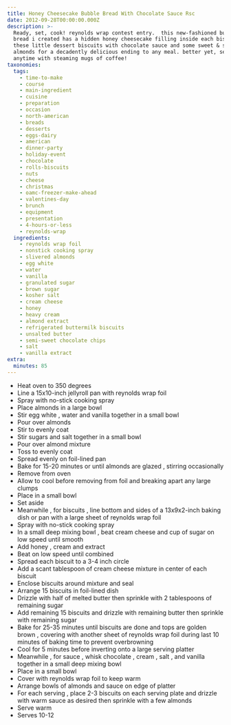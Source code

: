 ```yaml
---
title: Honey Cheesecake Bubble Bread With Chocolate Sauce Rsc
date: 2012-09-28T00:00:00.000Z
description: >-
  Ready, set, cook! reynolds wrap contest entry.  this new-fashioned bubble
  bread i created has a hidden honey cheesecake filling inside each biscuit. top
  these little dessert biscuits with chocolate sauce and some sweet & salty
  almonds for a decadently delicious ending to any meal. better yet, serve
  anytime with steaming mugs of coffee!
taxonomies:
  tags:
    - time-to-make
    - course
    - main-ingredient
    - cuisine
    - preparation
    - occasion
    - north-american
    - breads
    - desserts
    - eggs-dairy
    - american
    - dinner-party
    - holiday-event
    - chocolate
    - rolls-biscuits
    - nuts
    - cheese
    - christmas
    - oamc-freezer-make-ahead
    - valentines-day
    - brunch
    - equipment
    - presentation
    - 4-hours-or-less
    - reynolds-wrap
  ingredients:
    - reynolds wrap foil
    - nonstick cooking spray
    - slivered almonds
    - egg white
    - water
    - vanilla
    - granulated sugar
    - brown sugar
    - kosher salt
    - cream cheese
    - honey
    - heavy cream
    - almond extract
    - refrigerated buttermilk biscuits
    - unsalted butter
    - semi-sweet chocolate chips
    - salt
    - vanilla extract
extra:
  minutes: 85
---
```

 - Heat oven to 350 degrees
 - Line a 15x10-inch jellyroll pan with reynolds wrap foil
 - Spray with no-stick cooking spray
 - Place almonds in a large bowl
 - Stir egg white , water and vanilla together in a small bowl
 - Pour over almonds
 - Stir to evenly coat
 - Stir sugars and salt together in a small bowl
 - Pour over almond mixture
 - Toss to evenly coat
 - Spread evenly on foil-lined pan
 - Bake for 15-20 minutes or until almonds are glazed , stirring occasionally
 - Remove from oven
 - Allow to cool before removing from foil and breaking apart any large clumps
 - Place in a small bowl
 - Set aside
 - Meanwhile , for biscuits , line bottom and sides of a 13x9x2-inch baking dish or pan with a large sheet of reynolds wrap foil
 - Spray with no-stick cooking spray
 - In a small deep mixing bowl , beat cream cheese and cup of sugar on low speed until smooth
 - Add honey , cream and extract
 - Beat on low speed until combined
 - Spread each biscuit to a 3-4 inch circle
 - Add a scant tablespoon of cream cheese mixture in center of each biscuit
 - Enclose biscuits around mixture and seal
 - Arrange 15 biscuits in foil-lined dish
 - Drizzle with half of melted butter then sprinkle with 2 tablespoons of remaining sugar
 - Add remaining 15 biscuits and drizzle with remaining butter then sprinkle with remaining sugar
 - Bake for 25-35 minutes until biscuits are done and tops are golden brown , covering with another sheet of reynolds wrap foil during last 10 minutes of baking time to prevent overbrowning
 - Cool for 5 minutes before inverting onto a large serving platter
 - Meanwhile , for sauce , whisk chocolate , cream , salt , and vanilla together in a small deep mixing bowl
 - Place in a small bowl
 - Cover with reynolds wrap foil to keep warm
 - Arrange bowls of almonds and sauce on edge of platter
 - For each serving , place 2-3 biscuits on each serving plate and drizzle with warm sauce as desired then sprinkle with a few almonds
 - Serve warm
 - Serves 10-12
